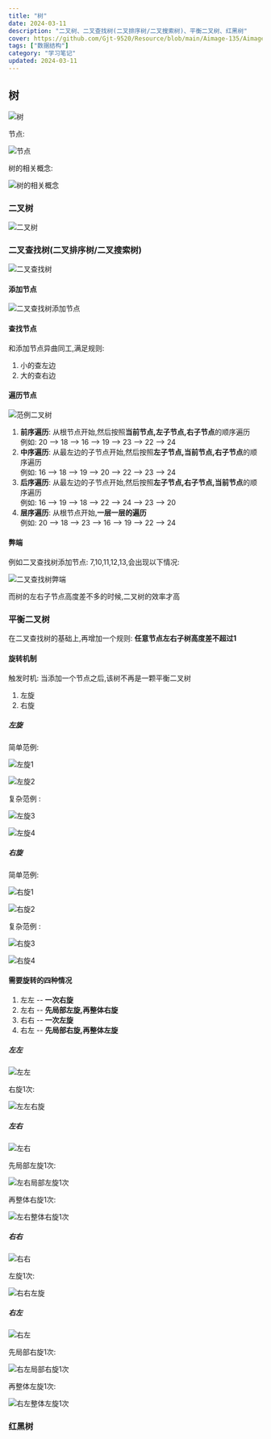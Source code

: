 ```yaml
---
title: "树"
date: 2024-03-11
description: "二叉树、二叉查找树(二叉排序树/二叉搜索树)、平衡二叉树、红黑树"
cover: https://github.com/Gjt-9520/Resource/blob/main/Aimage-135/Aimage43.jpg?raw=true
tags: ["数据结构"]
category: "学习笔记"
updated: 2024-03-11
---
```


## 树

![树](../images/树.png)

节点: 

![节点](../images/节点.png)

树的相关概念: 

![树的相关概念](../images/树的相关概念.png)

### 二叉树

![二叉树](../images/二叉树.png)

### 二叉查找树(二叉排序树/二叉搜索树)

![二叉查找树](../images/二叉查找树.png)

#### 添加节点 

![二叉查找树添加节点](../images/二叉查找树添加节点.png)

#### 查找节点

和添加节点异曲同工,满足规则: 
1. 小的查左边
2. 大的查右边

#### 遍历节点

![范例二叉树](../images/范例二叉树.png)

1. **前序遍历**: 从根节点开始,然后按照**当前节点,左子节点,右子节点**的顺序遍历            
例如: 20 --> 18 --> 16 --> 19 --> 23 --> 22 --> 24
2. **中序遍历**: 从最左边的子节点开始,然后按照**左子节点,当前节点,右子节点**的顺序遍历                  
例如: 16 --> 18 --> 19 --> 20 --> 22 --> 23 --> 24
3. **后序遍历**: 从最左边的子节点开始,然后按照**左子节点,右子节点,当前节点**的顺序遍历      
例如: 16 --> 19 --> 18 --> 22 --> 24 --> 23 --> 20               
4. **层序遍历**: 从根节点开始,**一层一层的遍历**          
例如: 20 --> 18 --> 23 --> 16 --> 19 --> 22 --> 24      

#### 弊端

例如二叉查找树添加节点: 7,10,11,12,13,会出现以下情况:              

![二叉查找树弊端](../images/二叉查找树弊端.png)

而树的左右子节点高度差不多的时候,二叉树的效率才高            

### 平衡二叉树

在二叉查找树的基础上,再增加一个规则: **任意节点左右子树高度差不超过1**  

#### 旋转机制

触发时机: 当添加一个节点之后,该树不再是一颗平衡二叉树   

1. 左旋 
2. 右旋 

##### 左旋

简单范例: 

![左旋1](../images/左旋1.png)

![左旋2](../images/左旋2.png)

复杂范例 :

![左旋3](../images/左旋3.png)

![左旋4](../images/左旋4.png)

##### 右旋

简单范例: 

![右旋1](../images/右旋1.png)

![右旋2](../images/右旋2.png)

复杂范例 :

![右旋3](../images/右旋3.png)

![右旋4](../images/右旋4.png)

#### 需要旋转的四种情况

1. 左左 -- **一次右旋**
2. 左右 -- **先局部左旋,再整体右旋**
3. 右右 -- **一次左旋**
4. 右左 -- **先局部右旋,再整体左旋**

##### 左左

![左左](../images/左左.png)

右旋1次: 

![左左右旋](../images/左左右旋.png)

##### 左右

![左右](../images/左右.png)

先局部左旋1次: 

![左右局部左旋1次](../images/左右局部左旋1次.png)

再整体右旋1次: 

![左右整体右旋1次](../images/左右整体右旋1次.png)

##### 右右

![右右](../images/右右.png)

左旋1次: 

![右右左旋](../images/右右左旋.png)

##### 右左

![右左](../images/右左.png)

先局部右旋1次: 

![右左局部右旋1次](../images/右左局部右旋1次.png)

再整体左旋1次: 

![右左整体左旋1次](../images/右左整体左旋1次.png)

### 红黑树